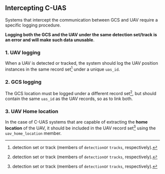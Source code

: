 ## Intercepting C-UAS

Systems that intercept the communication between GCS and UAV require a 
specific logging procedure.

**Logging both the GCS and the UAV under the same detection set/track is an error
and will make such data unusable**.

### 1. UAV logging
When a UAV is detected or tracked, the system should log the UAV position
instances in the same record set[^1] under a unique `uas_id`.

### 2. GCS logging
The GCS location must be logged under a different record set[^1], but should
contain the same `uas_id` as the UAV records, so as to link both.

### 3. UAV Home location
In the case of C-UAS systems that are capable of extracting the **home location** of the UAV,
it should be included in the UAV record set[^1] using the `uav_home_location` member.

[^1]: detection set or track (members of `detection`or `tracks`, respectively).
